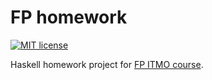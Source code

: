 # FP homework

[![MIT license](https://img.shields.io/badge/license-MIT-blue.svg)](https://github.com/RevealMind/fp-homework/blob/master/LICENSE)

Haskell homework project for [FP ITMO course](https://github.com/jagajaga/FP-course-ITMO).
